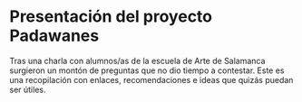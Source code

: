 # Presentación del proyecto Padawanes

Tras una charla con alumnos/as de la escuela de Arte de Salamanca surgieron un montón de preguntas que no dio tiempo a contestar. Este es una recopilación con enlaces, recomendaciones e ideas que quizás puedan ser útiles.
